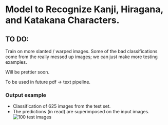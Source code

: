 # Model to Recognize Kanji, Hiragana, and Katakana Characters.

## TO DO:
Train on more slanted / warped images. Some of the bad classifications come from the really messed up images; we can just make more testing examples.

Will be prettier soon.

To be used in future pdf -> text pipeline.

### Output example
- Classification of 625 images from the test set. 
- The predictions (in read) are superimposed on the input images.
![100 test images](https://github.com/lxaw/kanji-ocr/blob/main/predictions.png)
